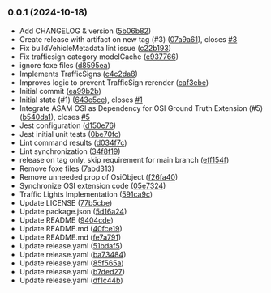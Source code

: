 ## <small>0.0.1 (2024-10-18)</small>

* Add CHANGELOG & version ([5b06b82](https://github.com/Lichtblick-Suite/asam-osi-converter/commit/5b06b82))
* Create release with artifact on new tag (#3) ([07a9a61](https://github.com/Lichtblick-Suite/asam-osi-converter/commit/07a9a61)), closes [#3](https://github.com/Lichtblick-Suite/asam-osi-converter/issues/3)
* Fix buildVehicleMetadata lint issue ([c22b193](https://github.com/Lichtblick-Suite/asam-osi-converter/commit/c22b193))
* Fix trafficsign category modelCache ([e937766](https://github.com/Lichtblick-Suite/asam-osi-converter/commit/e937766))
* ignore foxe files ([d8595ea](https://github.com/Lichtblick-Suite/asam-osi-converter/commit/d8595ea))
* Implements TrafficSigns ([c4c2da8](https://github.com/Lichtblick-Suite/asam-osi-converter/commit/c4c2da8))
* Improves logic to prevent TrafficSign rerender ([caf3ebe](https://github.com/Lichtblick-Suite/asam-osi-converter/commit/caf3ebe))
* Initial commit ([ea99b2b](https://github.com/Lichtblick-Suite/asam-osi-converter/commit/ea99b2b))
* Initial state (#1) ([643e5ce](https://github.com/Lichtblick-Suite/asam-osi-converter/commit/643e5ce)), closes [#1](https://github.com/Lichtblick-Suite/asam-osi-converter/issues/1)
* Integrate ASAM OSI as Dependency for OSI Ground Truth Extension (#5) ([b540da1](https://github.com/Lichtblick-Suite/asam-osi-converter/commit/b540da1)), closes [#5](https://github.com/Lichtblick-Suite/asam-osi-converter/issues/5)
* Jest configuration ([d150e76](https://github.com/Lichtblick-Suite/asam-osi-converter/commit/d150e76))
* Jest initial unit tests ([0be70fc](https://github.com/Lichtblick-Suite/asam-osi-converter/commit/0be70fc))
* Lint command results ([d034f7c](https://github.com/Lichtblick-Suite/asam-osi-converter/commit/d034f7c))
* Lint synchronization ([34f8f19](https://github.com/Lichtblick-Suite/asam-osi-converter/commit/34f8f19))
* release on tag only, skip requirement for main branch ([eff154f](https://github.com/Lichtblick-Suite/asam-osi-converter/commit/eff154f))
* Remove foxe files ([7abd313](https://github.com/Lichtblick-Suite/asam-osi-converter/commit/7abd313))
* Remove unneeded prop of OsiObject ([f26fa40](https://github.com/Lichtblick-Suite/asam-osi-converter/commit/f26fa40))
* Synchronize OSI extension code ([05e7324](https://github.com/Lichtblick-Suite/asam-osi-converter/commit/05e7324))
* Traffic Lights Implementation ([591ca9c](https://github.com/Lichtblick-Suite/asam-osi-converter/commit/591ca9c))
* Update LICENSE ([77b5cbe](https://github.com/Lichtblick-Suite/asam-osi-converter/commit/77b5cbe))
* Update package.json ([5d16a24](https://github.com/Lichtblick-Suite/asam-osi-converter/commit/5d16a24))
* Update README ([9404cde](https://github.com/Lichtblick-Suite/asam-osi-converter/commit/9404cde))
* Update README.md ([40fce19](https://github.com/Lichtblick-Suite/asam-osi-converter/commit/40fce19))
* Update README.md ([fe7a791](https://github.com/Lichtblick-Suite/asam-osi-converter/commit/fe7a791))
* Update release.yaml ([51bdaf5](https://github.com/Lichtblick-Suite/asam-osi-converter/commit/51bdaf5))
* Update release.yaml ([ba73484](https://github.com/Lichtblick-Suite/asam-osi-converter/commit/ba73484))
* Update release.yaml ([85f565a](https://github.com/Lichtblick-Suite/asam-osi-converter/commit/85f565a))
* Update release.yaml ([b7ded27](https://github.com/Lichtblick-Suite/asam-osi-converter/commit/b7ded27))
* Update release.yaml ([df1c44b](https://github.com/Lichtblick-Suite/asam-osi-converter/commit/df1c44b))



